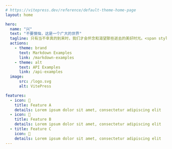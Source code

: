 ```yaml
---
# https://vitepress.dev/reference/default-theme-home-page
layout: home

hero:
  name: "兴"
  text: "不要懊恼，这是一个广大的世界"
  tagline: 只有当不幸真的到来时，我们才会怀念和渴望那些逝去的美好时光。<span style="color:red">---叔本华-</span>
  actions:
    - theme: brand
      text: Markdown Examples
      link: /markdown-examples
    - theme: alt
      text: API Examples
      link: /api-examples
  image:
      src: /logo.svg
      alt: VitePress

features:
  - icon: 🎨
    title: Feature A
    details: Lorem ipsum dolor sit amet, consectetur adipiscing elit
  - icon: 🤿 
    title: Feature B
    details: Lorem ipsum dolor sit amet, consectetur adipiscing elit
  - title: Feature C
    icon: 🤡
    details: Lorem ipsum dolor sit amet, consectetur adipiscing elit
---
```


<style>
:root {
  --vp-home-hero-name-color: transparent;
  --vp-home-hero-name-background: -webkit-linear-gradient(120deg, #bd34fe 30%, #41d1ff);

  --vp-home-hero-image-background-image: linear-gradient(-45deg, #bd34fe 50%, #47caff 50%);
  --vp-home-hero-image-filter: blur(44px);
}
.image-src{
  width: 160px;
  height: 160px;
}
@media (min-width: 640px) {
  :root {
    --vp-home-hero-image-filter: blur(56px);
  }
 
}

@media (min-width: 960px) {
  :root {
    --vp-home-hero-image-filter: blur(68px);
  }
  .image-src{
    width: 240px;
    height: 240px;
  }
}
</style>